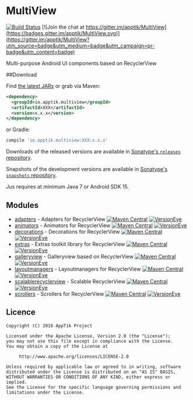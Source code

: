 # MultiView

[![Build Status](https://travis-ci.org/apptik/MultiView.svg?branch=master)](https://travis-ci.org/apptik/MultiView)
[![Join the chat at https://gitter.im/apptik/MultiView](https://badges.gitter.im/apptik/MultiView.svg)](https://gitter.im/apptik/MultiView?utm_source=badge&utm_medium=badge&utm_campaign=pr-badge&utm_content=badge)

Multi-purpose Android UI components based on RecyclerView

##Download

Find [the latest JARs][mvn] or grab via Maven:
```xml
<dependency>
  <groupId>io.apptik.multiview</groupId>
  <artifactId>XXX</artifactId>
  <version>x.x.x</version>
</dependency>
```
or Gradle:
```groovy
compile 'io.apptik.multiview:XXX:x.x.x'
```

Downloads of the released versions are available in [Sonatype's `releases` repository][release].

Snapshots of the development versions are available in [Sonatype's `snapshots` repository][snap].

Jus requires at minimum Java 7 or Android SDK 15.


## Modules
* [adapters][adapters] - Adapters for RecyclerView
[![Maven Central](https://img.shields.io/maven-central/v/io.apptik.multiview/adapters.svg?style=flat)](https://maven-badges.herokuapp.com/maven-central/io.apptik.multiview/adapters)
[![VersionEye](https://www.versioneye.com/java/io.apptik.multiview:adapters/badge.svg)](https://www.versioneye.com/java/io.apptik.multiview:adapters)
* [animators][animators] - Animators for RecyclerView
[![Maven Central](https://img.shields.io/maven-central/v/io.apptik.multiview/animators.svg?style=flat)](https://maven-badges.herokuapp.com/maven-central/io.apptik.multiview/animators)
[![VersionEye](https://www.versioneye.com/java/io.apptik.multiview:animators/badge.svg)](https://www.versioneye.com/java/io.apptik.multiview:animators)
* [decorations][decorations] - Decorations for RecyclerView
[![Maven Central](https://img.shields.io/maven-central/v/io.apptik.multiview/decorations.svg?style=flat)](https://maven-badges.herokuapp.com/maven-central/io.apptik.multiview/decorations)
[![VersionEye](https://www.versioneye.com/java/io.apptik.multiview:decorations/badge.svg)](https://www.versioneye.com/java/io.apptik.multiview:decorations)
* [extras][extras] - Extras toolkit library for RecyclerView
[![Maven Central](https://img.shields.io/maven-central/v/io.apptik.multiview/extras.svg?style=flat)](https://maven-badges.herokuapp.com/maven-central/io.apptik.multiview/extras)
[![VersionEye](https://www.versioneye.com/java/io.apptik.multiview:extras/badge.svg)](https://www.versioneye.com/java/io.apptik.multiview:extras)
* [galleryview][galleryview] - Galleryview based on RecyclerView
[![Maven Central](https://img.shields.io/maven-central/v/io.apptik.multiview/galleryview.svg?style=flat)](https://maven-badges.herokuapp.com/maven-central/io.apptik.multiview/galleryview)
[![VersionEye](https://www.versioneye.com/java/io.apptik.multiview:galleryview/badge.svg)](https://www.versioneye.com/java/io.apptik.multiview:galleryview)
* [layoutmanagers][layoutmanagers] - Layoutmanagers for RecyclerView
[![Maven Central](https://img.shields.io/maven-central/v/io.apptik.multiview/layoutmanagers.svg?style=flat)](https://maven-badges.herokuapp.com/maven-central/io.apptik.multiview/layoutmanagers)
[![VersionEye](https://www.versioneye.com/java/io.apptik.multiview:layoutmanagers/badge.svg)](https://www.versioneye.com/java/io.apptik.multiview:layoutmanagers)
* [scalablerecyclerview][scalablerecyclerview] - Scalable RecyclerView
[![Maven Central](https://img.shields.io/maven-central/v/io.apptik.multiview/scalablerecyclerview.svg?style=flat)](https://maven-badges.herokuapp.com/maven-central/io.apptik.multiview/scalablerecyclerview)
[![VersionEye](https://www.versioneye.com/java/io.apptik.multiview:scalablerecyclerview/badge.svg)](https://www.versioneye.com/java/io.apptik.multiview:scalablerecyclerview)
* [scrollers][scrollers] - Scrollers for RecyclerView
[![Maven Central](https://img.shields.io/maven-central/v/io.apptik.multiview/scrollers.svg?style=flat)](https://maven-badges.herokuapp.com/maven-central/io.apptik.multiview/scrollers)
[![VersionEye](https://www.versioneye.com/java/io.apptik.multiview:scrollers/badge.svg)](https://www.versioneye.com/java/io.apptik.multiview:scrollers)

## Licence

    Copyright (C) 2016 AppTik Project

    Licensed under the Apache License, Version 2.0 (the "License");
    you may not use this file except in compliance with the License.
    You may obtain a copy of the License at

         http://www.apache.org/licenses/LICENSE-2.0

    Unless required by applicable law or agreed to in writing, software
    distributed under the License is distributed on an "AS IS" BASIS,
    WITHOUT WARRANTIES OR CONDITIONS OF ANY KIND, either express or implied.
    See the License for the specific language governing permissions and
    limitations under the License.

 [mvn]: http://search.maven.org/#search|ga|1|io.apptik.multiview
 [release]: https://oss.sonatype.org/content/repositories/releases/io/apptik/multiview/
 [snap]: https://oss.sonatype.org/content/repositories/snapshots/io/apptik/multiview/
 [adapters]: https://github.com/apptik/multiview/tree/master/adapters
 [animators]: https://github.com/apptik/multiview/tree/master/animators
 [decorations]: https://github.com/apptik/multiview/tree/master/decorations
 [extras]: https://github.com/apptik/multiview/tree/master/extras
 [galleryview]: https://github.com/apptik/multiview/tree/master/galleryview
 [layoutmanagers]: https://github.com/apptik/multiview/tree/master/layoutmanagers
 [scalablerecyclerview]: https://github.com/apptik/multiview/tree/master/scalablerecyclerview
 [scrollers]: https://github.com/apptik/multiview/tree/master/scrollers